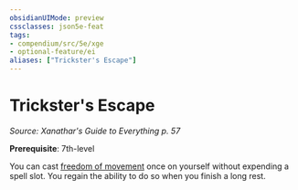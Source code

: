 ```yaml
---
obsidianUIMode: preview
cssclasses: json5e-feat
tags:
- compendium/src/5e/xge
- optional-feature/ei
aliases: ["Trickster's Escape"]
---
```

# Trickster's Escape
*Source: Xanathar's Guide to Everything p. 57*  

**Prerequisite**: 7th-level

You can cast [freedom of movement](z_compendium/spells/freedom-of-movement.md) once on yourself without expending a spell slot. You regain the ability to do so when you finish a long rest.